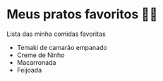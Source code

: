 # Meus pratos favoritos :man_cook:

Lista das minha comidas favoritas

- Temaki de camarão empanado
- Creme de Ninho
- Macarronada
- Feijoada
